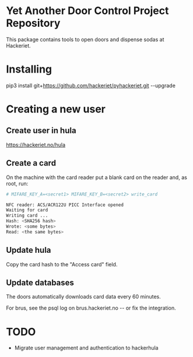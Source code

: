 # Yet Another Door Control Project Repository 

This package contains tools to open doors and dispense sodas at Hackeriet.

# Installing

pip3 install git+https://github.com/hackeriet/pyhackeriet.git --upgrade

# Creating a new user
## Create user in hula

https://hackeriet.no/hula

## Create a card

On the machine with the card reader put a blank card on the reader and, as root, run:

```bash
# MIFARE_KEY_A=<secret1> MIFARE_KEY_B=<secret2> write_card

NFC reader: ACS/ACR122U PICC Interface opened
Waiting for card
Writing card ...
Hash: <SHA256 hash>
Wrote: <some bytes>
Read: <the same bytes>
```

## Update hula

Copy the card hash to the "Access card" field.

## Update databases

The doors automatically downloads card data every 60 minutes.

For brus, see the psql log on brus.hackeriet.no -- or fix the integration.
 

# TODO
  * Migrate user management and authentication to hackerhula

